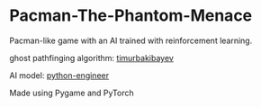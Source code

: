 # Pacman-The-Phantom-Menace
Pacman-like game with an AI trained with reinforcement learning.

ghost pathfinging algorithm: [timurbakibayev](https://gist.github.com/timurbakibayev/dd2f35d9e00623c02e70fbf4b27c9af9#file-maze-py)

AI model: [python-engineer](https://github.com/python-engineer/snake-ai-pytorch)

Made using Pygame and PyTorch
